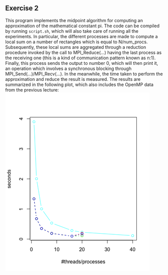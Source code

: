 ## Exercise 2
This program implements the midpoint algorithm for computing an approximation of the mathematical constant pi. The code can be compiled by running `script.sh`, which will also take care of running all the experiments. In particular, the different processes are made to compute a local sum on a number of rectangles which is equal to N/num_procs. Subsequently, these local sums are aggregated through a reduction procedure invoked by the call to MPI_Reduce(...) having the last process as the receiving one (this is a kind of communication pattern known as n:1). Finally, this process sends the output to number 0, which will then print it, an operation which involves a synchronous blocking through MPI_Send(...)/MPI_Recv(...). In the meanwhile, the time taken to perform the approximation and reduce the result is measured. The results are summarized in the following plot, which also includes the OpenMP data from the previous lecture:
![alt text](https://github.com/pigozzif/DSSC/blob/master/Assignments/Day3/Exercise2/results_plot.png)
